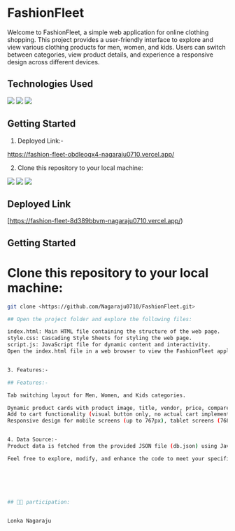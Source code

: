 # FashionFleet


Welcome to FashionFleet, a simple web application for online clothing shopping. This project provides a user-friendly interface to explore and view various clothing products for men, women, and kids. Users can switch between categories, view product details, and experience a responsive design across different devices.

## Technologies Used

<div>
   <img src="https://img.shields.io/badge/chakraui-text?style=for-the-badge&logo=CSS3&color=204456" />
 <img src="https://img.shields.io/badge/HTML5-text?style=for-the-badge&logo=HTML5&color=2b3b35" />
  <img src="https://img.shields.io/badge/javascript-text?style=for-the-badge&logo=javascript&color=204456" />
</div>

## Getting Started

1. Deployed Link:-

<https://fashion-fleet-obdleoqx4-nagaraju0710.vercel.app/>

2. Clone this repository to your local machine:

<img src="https://img.shields.io/badge/CSS3-text?style=for-the-badge&logo=CSS3&color=204456" />
<img src="https://img.shields.io/badge/HTML5-text?style=for-the-badge&logo=HTML5&color=2b3b35" />
<img src="https://img.shields.io/badge/javascript-text?style=for-the-badge&logo=javascript&color=204456" />
</div>

## Deployed Link

[https://fashion-fleet-8d389bbvm-nagaraju0710.vercel.app/)

## Getting Started

# Clone this repository to your local machine:


   ```bash
   git clone <https://github.com/Nagaraju0710/FashionFleet.git>

## Open the project folder and explore the following files:

index.html: Main HTML file containing the structure of the web page.
style.css: Cascading Style Sheets for styling the web page.
script.js: JavaScript file for dynamic content and interactivity.
Open the index.html file in a web browser to view the FashionFleet application.


3. Features:-

## Features:-

Tab switching layout for Men, Women, and Kids categories.

Dynamic product cards with product image, title, vendor, price, compare at price, and discount percentage.
Add to cart functionality (visual button only, no actual cart implementation).
Responsive design for mobile screens (up to 767px), tablet screens (768px to 1024px), and desktop screens (above 1025px).


4. Data Source:-
Product data is fetched from the provided JSON file (db.json) using JavaScript Fetch API.

Feel free to explore, modify, and enhance the code to meet your specific requirements. Happy coding! 😊






## 👩‍🚒 participation:


Lonka Nagaraju
